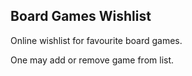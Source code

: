 Board Games Wishlist
--------------------

Online wishlist for favourite board games.

One may add or remove game from list.
